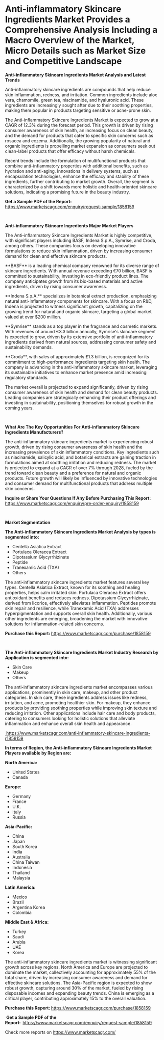 <p><h1>Anti-inflammatory Skincare Ingredients Market Provides a Comprehensive Analysis Including a Macro Overview of the Market, Micro Details such as Market Size and Competitive Landscape</h1></p><p><strong>Anti-inflammatory Skincare Ingredients Market Analysis and Latest Trends</strong></p>
<p><p>Anti-inflammatory skincare ingredients are compounds that help reduce skin inflammation, redness, and irritation. Common ingredients include aloe vera, chamomile, green tea, niacinamide, and hyaluronic acid. These ingredients are increasingly sought after due to their soothing properties, making them popular in products targeting sensitive or acne-prone skin.</p><p>The Anti-inflammatory Skincare Ingredients Market is expected to grow at a CAGR of 12.3% during the forecast period. This growth is driven by rising consumer awareness of skin health, an increasing focus on clean beauty, and the demand for products that cater to specific skin concerns such as rosacea and eczema. Additionally, the growing popularity of natural and organic ingredients is propelling market expansion as consumers seek out clean-label products that offer efficacy without harsh chemicals.</p><p>Recent trends include the formulation of multifunctional products that combine anti-inflammatory properties with additional benefits, such as hydration and anti-aging. Innovations in delivery systems, such as encapsulation technologies, enhance the efficacy and stability of these ingredients, further contributing to market growth. Overall, the segment is characterized by a shift towards more holistic and health-oriented skincare solutions, indicating a promising future in the beauty industry.</p></p>
<p><strong>Get a Sample PDF of the Report:&nbsp;</strong> <a href="https://www.marketscagr.com/enquiry/request-sample/1858159?utm_campaign=1905&utm_medium=2&utm_source=Github&utm_content=ia&utm_term=03022025&utm_id=anti-inflammatory-skincare-ingredients">https://www.marketscagr.com/enquiry/request-sample/1858159</a></p>
<p>&nbsp;</p>
<p><strong>Anti-inflammatory Skincare Ingredients Major Market Players</strong></p>
<p><p>The Anti-inflammatory Skincare Ingredients Market is highly competitive, with significant players including BASF, Indena S.p.A., Symrise, and Croda, among others. These companies focus on developing innovative formulations to reduce skin inflammation, driven by increasing consumer demand for clean and effective skincare products.</p><p>**BASF** is a leading chemical company renowned for its diverse range of skincare ingredients. With annual revenue exceeding €70 billion, BASF is committed to sustainability, investing in eco-friendly product lines. The company anticipates growth from its bio-based materials and active ingredients, driven by rising consumer awareness.</p><p>**Indena S.p.A.** specializes in botanical extract production, emphasizing natural anti-inflammatory components for skincare. With a focus on R&D, Indena is projected to witness significant growth, capitalizing on the growing trend for natural and organic skincare, targeting a global market valued at over $200 million.</p><p>**Symrise** stands as a top player in the fragrance and cosmetic markets. With revenues of around €3.3 billion annually, Symrise's skincare segment is expected to grow, driven by its extensive portfolio of anti-inflammatory ingredients derived from natural sources, addressing consumer safety and sustainability demands.</p><p>**Croda**, with sales of approximately £1.3 billion, is recognized for its commitment to high-performance ingredients targeting skin health. The company is advancing in the anti-inflammatory skincare market, leveraging its sustainable initiatives to enhance market presence amid increasing regulatory standards.</p><p>The market overall is projected to expand significantly, driven by rising consumer awareness of skin health and demand for clean beauty products. Leading companies are strategically enhancing their product offerings and investing in sustainability, positioning themselves for robust growth in the coming years.</p></p>
<p>&nbsp;</p>
<p><strong>What Are The Key Opportunities For Anti-inflammatory Skincare Ingredients Manufacturers?</strong></p>
<p><p>The anti-inflammatory skincare ingredients market is experiencing robust growth, driven by rising consumer awareness of skin health and the increasing prevalence of skin inflammatory conditions. Key ingredients such as niacinamide, salicylic acid, and botanical extracts are gaining traction in formulations aimed at soothing irritation and reducing redness. The market is projected to expand at a CAGR of over 7% through 2028, fueled by the trend toward clean beauty and a preference for natural and organic products. Future growth will likely be influenced by innovative technologies and consumer demand for multifunctional products that address multiple skin concerns.</p></p>
<p><strong>Inquire or Share Your Questions If Any Before Purchasing This Report:</strong> <a href="https://www.marketscagr.com/enquiry/pre-order-enquiry/1858159?utm_campaign=1905&utm_medium=2&utm_source=Github&utm_content=ia&utm_term=03022025&utm_id=anti-inflammatory-skincare-ingredients">https://www.marketscagr.com/enquiry/pre-order-enquiry/1858159</a></p>
<p>&nbsp;</p>
<p><strong>Market Segmentation</strong></p>
<p><strong>The Anti-inflammatory Skincare Ingredients Market Analysis by types is segmented into:</strong></p>
<p><ul><li>Centella Asiatica Extract</li><li>Portulaca Oleracea Extract</li><li>Dipotassium Glycyrrhizinate</li><li>Peptide</li><li>Tranexamic Acid (TXA)</li><li>Others</li></ul></p>
<p><p>The anti-inflammatory skincare ingredients market features several key types. Centella Asiatica Extract, known for its soothing and healing properties, helps calm irritated skin. Portulaca Oleracea Extract offers antioxidant benefits and reduces redness. Dipotassium Glycyrrhizinate, derived from licorice, effectively alleviates inflammation. Peptides promote skin repair and resilience, while Tranexamic Acid (TXA) addresses hyperpigmentation and supports overall skin health. Additionally, various other ingredients are emerging, broadening the market with innovative solutions for inflammation-related skin concerns.</p></p>
<p><strong>Purchase this Report:&nbsp;</strong><a href="https://www.marketscagr.com/purchase/1858159?utm_campaign=1905&utm_medium=2&utm_source=Github&utm_content=ia&utm_term=03022025&utm_id=anti-inflammatory-skincare-ingredients">https://www.marketscagr.com/purchase/1858159</a></p>
<p>&nbsp;</p>
<p><strong>The Anti-inflammatory Skincare Ingredients Market Industry Research by Application is segmented into:</strong></p>
<p><ul><li>Skin Care</li><li>Makeup</li><li>Others</li></ul></p>
<p><p>The anti-inflammatory skincare ingredients market encompasses various applications, prominently in skin care, makeup, and other product categories. In skin care, these ingredients address issues like redness, irritation, and acne, promoting healthier skin. For makeup, they enhance products by providing soothing properties while improving skin texture and reducing irritation. Other applications include hair care and body products, catering to consumers looking for holistic solutions that alleviate inflammation and enhance overall skin health and appearance.</p></p>
<p><a href="https://www.marketscagr.com/anti-inflammatory-skincare-ingredients-r1858159?utm_campaign=1905&utm_medium=2&utm_source=Github&utm_content=ia&utm_term=03022025&utm_id=anti-inflammatory-skincare-ingredients">&nbsp;https://www.marketscagr.com/anti-inflammatory-skincare-ingredients-r1858159</a></p>
<p><strong>In terms of Region, the Anti-inflammatory Skincare Ingredients Market Players available by Region are:</strong></p>
<p>
    <p> <strong> North America: </strong>
        <ul>
            <li>United States</li>
            <li>Canada</li>
        </ul>
        </p> 
    <p> <strong> Europe: </strong>
        <ul>
            <li>Germany</li>
            <li>France</li>
            <li>U.K.</li>
            <li>Italy</li>
            <li>Russia</li>
        </ul>
        </p> 
    <p> <strong> Asia-Pacific: </strong>
        <ul>
            <li>China</li>
            <li>Japan</li>
            <li>South Korea</li>
            <li>India</li>
            <li>Australia</li>
            <li>China Taiwan</li>
            <li>Indonesia</li>
            <li>Thailand</li>
            <li>Malaysia</li>
        </ul>
        </p> 
    <p> <strong> Latin America: </strong>
        <ul>
            <li>Mexico</li>
            <li>Brazil</li>
            <li>Argentina Korea</li>
            <li>Colombia</li>
        </ul>
        </p> 
    <p> <strong> Middle East & Africa: </strong>
        <ul>
            <li>Turkey</li>
            <li>Saudi</li>
            <li>Arabia</li>
            <li>UAE</li>
            <li>Korea</li>
        </ul>
    </p>
    </p>
<p><p>The anti-inflammatory skincare ingredients market is witnessing significant growth across key regions. North America and Europe are projected to dominate the market, collectively accounting for approximately 55% of the total share, driven by increasing consumer awareness and demand for effective skincare solutions. The Asia-Pacific region is expected to show robust growth, capturing around 30% of the market, fueled by rising disposable incomes and expanding beauty trends. China is emerging as a critical player, contributing approximately 15% to the overall valuation.</p></p>
<p><strong>Purchase this Report: </strong><a href="https://www.marketscagr.com/purchase/1858159?utm_campaign=1905&utm_medium=2&utm_source=Github&utm_content=ia&utm_term=03022025&utm_id=anti-inflammatory-skincare-ingredients">https://www.marketscagr.com/purchase/1858159</a></p>
<p>&nbsp;<strong>Get a Sample PDF of the Report:&nbsp;&nbsp;</strong><a href="https://www.marketscagr.com/enquiry/request-sample/1858159?utm_campaign=1905&utm_medium=2&utm_source=Github&utm_content=ia&utm_term=03022025&utm_id=anti-inflammatory-skincare-ingredients">https://www.marketscagr.com/enquiry/request-sample/1858159</a></p>
<p><strong></strong></p>
<p>Check more reports on <a href="https://www.marketscagr.com/?utm_campaign=1905&utm_medium=2&utm_source=Github&utm_content=ia&utm_term=03022025&utm_id=anti-inflammatory-skincare-ingredients">https://www.marketscagr.com/</a></p>